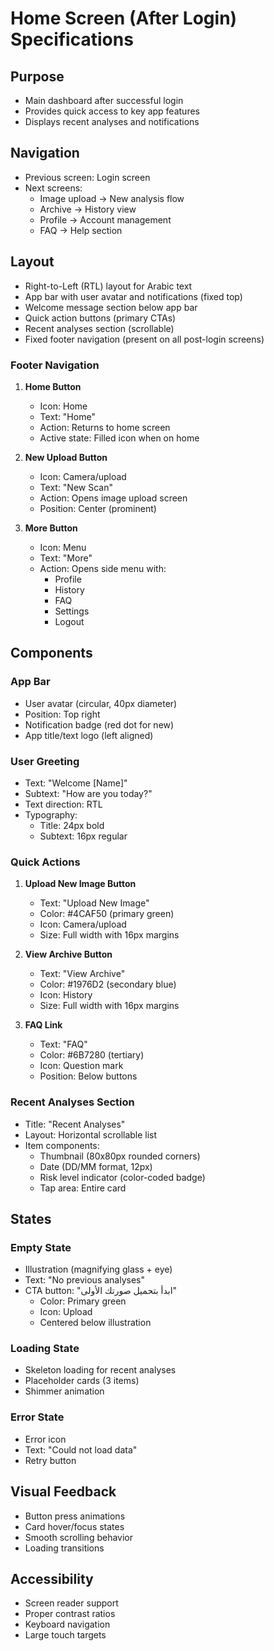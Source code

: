 # Home Screen (After Login) Specifications

## Purpose
- Main dashboard after successful login
- Provides quick access to key app features
- Displays recent analyses and notifications

## Navigation
- Previous screen: Login screen
- Next screens:
  - Image upload → New analysis flow
  - Archive → History view
  - Profile → Account management
  - FAQ → Help section

## Layout
- Right-to-Left (RTL) layout for Arabic text
- App bar with user avatar and notifications (fixed top)
- Welcome message section below app bar
- Quick action buttons (primary CTAs)
- Recent analyses section (scrollable)
- Fixed footer navigation (present on all post-login screens)

### Footer Navigation
1. **Home Button**
   - Icon: Home
   - Text: "Home"
   - Action: Returns to home screen
   - Active state: Filled icon when on home

2. **New Upload Button**
   - Icon: Camera/upload
   - Text: "New Scan"
   - Action: Opens image upload screen
   - Position: Center (prominent)

3. **More Button**
   - Icon: Menu
   - Text: "More"
   - Action: Opens side menu with:
     - Profile
     - History
     - FAQ
     - Settings
     - Logout

## Components

### App Bar
- User avatar (circular, 40px diameter)
- Position: Top right
- Notification badge (red dot for new)
- App title/text logo (left aligned)

### User Greeting
- Text: "Welcome [Name]"
- Subtext: "How are you today?"
- Text direction: RTL
- Typography:
  - Title: 24px bold
  - Subtext: 16px regular

### Quick Actions
1. **Upload New Image Button**
   - Text: "Upload New Image"
   - Color: #4CAF50 (primary green)
   - Icon: Camera/upload
   - Size: Full width with 16px margins

2. **View Archive Button**
   - Text: "View Archive"
   - Color: #1976D2 (secondary blue)
   - Icon: History
   - Size: Full width with 16px margins

3. **FAQ Link**
   - Text: "FAQ"
   - Color: #6B7280 (tertiary)
   - Icon: Question mark
   - Position: Below buttons

### Recent Analyses Section
- Title: "Recent Analyses"
- Layout: Horizontal scrollable list
- Item components:
  - Thumbnail (80x80px rounded corners)
  - Date (DD/MM format, 12px)
  - Risk level indicator (color-coded badge)
  - Tap area: Entire card

## States

### Empty State
- Illustration (magnifying glass + eye)
- Text: "No previous analyses"
- CTA button: "ابدأ بتحميل صورتك الأولى"
  - Color: Primary green
  - Icon: Upload
  - Centered below illustration

### Loading State
- Skeleton loading for recent analyses
- Placeholder cards (3 items)
- Shimmer animation

### Error State
- Error icon
- Text: "Could not load data"
- Retry button

## Visual Feedback
- Button press animations
- Card hover/focus states
- Smooth scrolling behavior
- Loading transitions

## Accessibility
- Screen reader support
- Proper contrast ratios
- Keyboard navigation
- Large touch targets